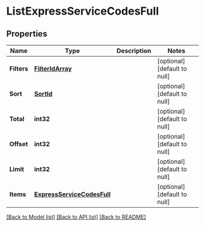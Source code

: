 # ListExpressServiceCodesFull

## Properties
Name | Type | Description | Notes
------------ | ------------- | ------------- | -------------
**Filters** | [**FilterIdArray**](FilterIdArray.md) |  | [optional] [default to null]
**Sort** | [**SortId**](SortId.md) |  | [optional] [default to null]
**Total** | **int32** |  | [optional] [default to null]
**Offset** | **int32** |  | [optional] [default to null]
**Limit** | **int32** |  | [optional] [default to null]
**Items** | [**ExpressServiceCodesFull**](ExpressServiceCodesFull.md) |  | [optional] [default to null]

[[Back to Model list]](../README.md#documentation-for-models) [[Back to API list]](../README.md#documentation-for-api-endpoints) [[Back to README]](../README.md)


